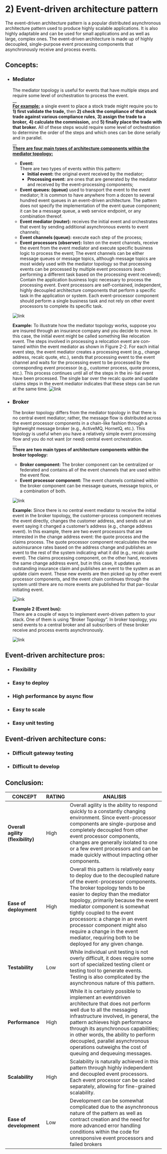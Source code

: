 # 2) Event-driven architecture pattern
The event-driven architecture pattern is a popular distributed asynchronous architecture pattern used 
to produce highly scalable applications. It is also highly adaptable and can be used for small
applications and as well as large, complex ones. The event-driven architecture is made up of highly 
decoupled, single-purpose event processing components that asynchronously receive and process events.

## Concepts:
  - ### Mediator  
    The mediator topology is useful for events that have multiple steps and require some level of 
    orchestration to process the event.  
    __   
    **<ins>For example:</ins>** a single event to place a stock trade might require
    you to **1) first validate the trade,** then **2) check the compliance of that stock trade
    against various compliance rules**, **3) assign the trade to a broker,** **4) calculate the commission,**
    and **5) finally place the trade with that broker.** All of these steps would require some level 
    of orchestration to determine the order of the steps and which ones can be done serially and in parallel.  
    __   
    **<ins>There are four main types of architecture components within the mediator topology:</ins>**
      - **Event:**  
        There are two types of events within this pattern:
          - **Initial event:** the original event received by the mediator;
          - **Processing event:** are ones that are generated by the mediator and received by the 
            event-processing components;
      - **Event queues: (queue)** used to transport the event to the event mediator; It is common to 
        have anywhere from a dozen to several hundred event queues in an event-driven architecture. 
        The pattern does not specify the implementation of the event queue component; it
        can be a message queue, a web service endpoint, or any combination thereof.
      - **Event mediator (router):** receives the initial event and orchestrates that event by sending additional 
        asynchronous events to event channels;
      - **Event channels (queue):** execute each step of the process;
      - **Event processors (observer):** listen on the event channels, receive the event from the event mediator 
        and execute specific business logic to process the event; The event channels can be either
        message queues or message topics, although message topics are most widely used with the mediator
        topology so that processing events can be processed by multiple event processors (each 
        performing a different task based on the processing event received); Contain the application
        business logic necessary to process the processing event. Event processors are
        self-contained, independent, highly decoupled architecture components that perform a specific 
        task in the application or system. Each event-processor component should perform a single 
        business task and not rely on other event processors to complete its specific task.
        
    ![link](https://miro.medium.com/max/1050/0*aqkwbPRXOJHQTdFL.png)
    
    **Example:**
    To illustrate how the mediator topology works, suppose you are
    insured through an insurance company and you decide to move. In
    this case, the initial event might be called something like relocation
    event. The steps involved in processing a relocation event are con‐
    tained within the event mediator as shown in Figure 2-2. For each
    initial event step, the event mediator creates a processing event (e.g.,
    change address, recalc quote, etc.), sends that processing event to the
    event channel and waits for the processing event to be processed by
    the corresponding event processor (e.g., customer process, quote
    process, etc.). This process continues until all of the steps in the ini‐
    tial event have been processed. The single bar over the recalc quote
    and update claims steps in the event mediator indicates that these
    steps can be run at the same time.
    ![link](https://www.oreilly.com/library/view/building-evolutionary-architectures/9781491986356/assets/evar_0409.png)
    
  - ### Broker  
    The broker topology differs from the mediator topology in that there is no central event mediator; 
    rather, the message flow is distributed across the event processor components in a chain-like
    fashion through a lightweight message broker (e.g., ActiveMQ, HornetQ, etc.). This topology is 
    useful when you have a relatively simple event processing flow and you do not want (or need) central
    event orchestration.  
    __   
    **There are two main types of architecture components within the broker topology:**
       - **Broker component:**  The broker component can be centralized or federated and
         contains all of the event channels that are used within the event flow.
       - **Event processor component:** The event channels contained within the broker component can be
         message queues, message topics, or a combination of both.  
           
    ![link](https://miro.medium.com/max/1050/0*iGkuegluZ0UhcRGC.png)
    
    **Example:**
    Since there is no central event mediator to receive the initial event in
    the broker topology, the customer-process component receives the
    event directly, changes the customer address, and sends out an event
    saying it changed a customer’s address (e.g., change address event).
    In this example, there are two event processors that are interested in
    the change address event: the quote process and the claims process.
    The quote processor component recalculates the new autoinsurance rates based on the address change and publishes an event
    to the rest of the system indicating what it did (e.g., recalc quote
    event). The claims processing component, on the other hand,
    receives the same change address event, but in this case, it updates an
    outstanding insurance claim and publishes an event to the system as
    an update claim event. These new events are then picked up by other
    event processor components, and the event chain continues through
    the system until there are no more events are published for that par‐
    ticular initiating event.
    
    ![link](https://www.oreilly.com/content/wp-content/uploads/sites/2/2020/01/sapr_0204-a9ba9df2783fb4f6627debd1fc21a8fd.png)
    
    **Example 2 (Event bus):**  
    There are a couple of ways to implement event-driven pattern to your stack. One of them is 
    using “Broker Topology”. In broker topology, you send events to a central broker and all 
    subscribers of these broker receive and process events asynchronously.
    
    ![link](https://miro.medium.com/max/1400/1*afKDwjre2y0Aqw-VBy--mA.png)

## Event-driven architecture pros:
  - ### Flexibility
  - ### Easy to deploy
  - ### High performance by async flow
  - ### Easy to scale
  - ### Easy unit testing

## Event-driven architecture cons:
  - ### Difficult gateway testing
  - ### Difficult to develop

## Conclusion:

|CONCEPT|RATING|ANALISIS|
|-------|------|--------|
|**Overall agility (flexibility)**|High|Overall agility is the ability to respond quickly to a constantly changing environment. Since event-processor components are single-purpose and completely decoupled from other event processor components, changes are generally isolated to one or a few event processors and can be made quickly without impacting other components.|
|**Ease of deployment**|High|Overall this pattern is relatively easy to deploy due to the decoupled nature of the event-processor components. The broker topology tends to be easier to deploy than the mediator topology, primarily because the event mediator component is somewhat tightly coupled to the event processors: a change in an event processor component might also require a change in the event mediator, requiring both to be deployed for any given change.|
|**Testability**|Low|While individual unit testing is not overly difficult, it does require some sort of specialized testing client or testing tool to generate events. Testing is also complicated by the asynchronous nature of this pattern.|
|**Performance**|High|While it is certainly possible to implement an eventdriven architecture that does not perform well due to all the messaging infrastructure involved, in general, the pattern achieves high performance through its asynchronous capabilities; in other words, the ability to perform decoupled, parallel asynchronous operations outweighs the cost of queuing and dequeuing messages.|
|**Scalability**|High|Scalability is naturally achieved in this pattern through highly independent and decoupled event processors. Each event processor can be scaled separately, allowing for fine-grained scalability.|
|**Ease of development**|Low|Development can be somewhat complicated due to the asynchronous nature of the pattern as well as contract creation and the need for more advanced error handling conditions within the code for unresponsive event processors and failed brokers|
